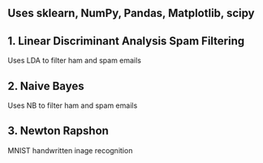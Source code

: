 ## Uses sklearn, NumPy, Pandas, Matplotlib, scipy

## 1. Linear Discriminant Analysis Spam Filtering
Uses LDA to filter ham and spam emails

## 2. Naive Bayes
Uses NB to filter ham and spam emails

## 3. Newton Rapshon
MNIST handwritten inage recognition
